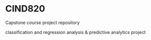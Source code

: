 # CIND820
Capstone course project repository

classification and regression analysis & predictive analytics project 
